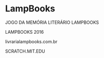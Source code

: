 # LampBooks

JOGO DA MEMÓRIA LITERÁRIO LAMPBOOKS

LAMPBOOKS 2016

livrarialampbooks.com.br

SCRATCH.MIT.EDU
